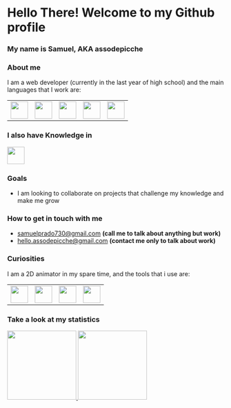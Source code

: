 <h1>Hello There! Welcome to my Github profile</h1>
<h3>My name is Samuel, AKA assodepicche</h3>

### About me
I am a web developer (currently in the last year of high school) and the main languages that I work are:
<table>
  <tr>
    <td>
      <img width="40px" height="40px" src="https://cdn.jsdelivr.net/gh/devicons/devicon/icons/php/php-original.svg" />
    </td>
    <td>
      <img width="40px" height="40px" src="https://cdn.jsdelivr.net/gh/devicons/devicon/icons/mysql/mysql-original.svg" />
    </td>
    <td>
      <img width="40px" height="40px" src="https://cdn.jsdelivr.net/gh/devicons/devicon/icons/javascript/javascript-original.svg" />
    </td>
    <td>
      <img width="40px" height="40px" src="https://cdn.jsdelivr.net/gh/devicons/devicon/icons/html5/html5-original.svg" />
    </td>
    <td>
      <img width="40px" height="40px" src="https://cdn.jsdelivr.net/gh/devicons/devicon/icons/css3/css3-original.svg" />
    </td>
  </tr>
</table>

### I also have Knowledge in
<img width="40px" height="40px" src="https://cdn.jsdelivr.net/gh/devicons/devicon/icons/cplusplus/cplusplus-original.svg" />

### Goals
- I am looking to collaborate on projects that challenge my knowledge and make me grow

### How to get in touch with me
- samuelprado730@gmail.com **(call me to talk about anything but work)**
- hello.assodepicche@gmail.com **(contact me only to talk about work)**
    
### Curiosities
I am a 2D animator in my spare time, and the tools that i use are:
<table>
  <tr>
    <td>
      <img width="40px" height="40px" src="https://cdn.jsdelivr.net/gh/devicons/devicon/icons/blender/blender-original.svg" />          
    </td>
    <td>
      <img width="40px" height="40px" src="https://cdn.jsdelivr.net/gh/devicons/devicon/icons/photoshop/photoshop-plain.svg" />
    </td>
    <td>
      <img width="40px" height="40px" src="https://cdn.jsdelivr.net/gh/devicons/devicon/icons/aftereffects/aftereffects-original.svg" />          
    </td>
    <td>
      <img width="40px" heihgt="40px" src="https://cdn.jsdelivr.net/gh/devicons/devicon/icons/premierepro/premierepro-original.svg" />
    </td>
  </tr>
</table>

### Take a look at my statistics
<div>
<a href="https://github.com/seu-usuário-aqui">
  <img height="160px" src="https://github-readme-stats.vercel.app/api/top-langs/?username=assodepicche&layout=compact&langs_count=7&theme=dracula"/>
  <img height="160px" src="https://github-readme-stats.vercel.app/api?username=assodepicche&show_icons=true&theme=dracula&include_all_commits=true&count_private=true"/>
</div>

